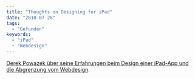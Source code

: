 ```yaml
---
title: "Thoughts on Designing for iPad"
date: "2010-07-28"
tags:
  - "Gefunden"
keywords:
  - "iPad"
  - "Webdesign"
---
```


[Derek Powazek über seine Erfahrungen beim Design einer iPad-App und die Abgrenzung vom Webdesign](https://web.archive.org/web/20100820171231/powazek.com/posts/2583).
